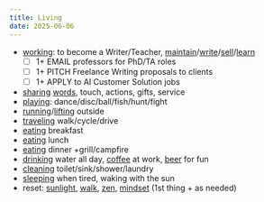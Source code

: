 ```yaml
---
title: Living
date: 2025-06-06
---
```

- [working](/working): to become a Writer/Teacher, [maintain](/maintaining)/[write](/writing)/[sell](/selling)/[learn](/learn)
	- [ ] 1+ EMAIL professors for PhD/TA roles
	- [ ] 1+ PITCH Freelance Writing proposals to clients
	- [ ] 1+ APPLY to AI Customer Solution jobs
- [sharing](/sharing) [words](/communicating), touch, actions, gifts, service
- [playing](/playing): dance/disc/ball/fish/hunt/fight
- [running](/running)/[lifting](/lifting) outside
- [traveling](/traveling) walk/cycle/drive
- [eating](/eating) breakfast
- [eating](/eating) lunch
- [eating](/eating) dinner +grill/campfire
- [drinking](/drinking) water all day, [coffee](/coffee) at work, [beer](/beer) for fun
- [cleaning](/cleaning) toilet/sink/shower/laundry
- [sleeping](/sleeping) when tired, waking with the sun
- reset: [sunlight](/sunbathing), [walk](/walking), [zen](/zen), [mindset](/mindset) (1st thing + as needed)

